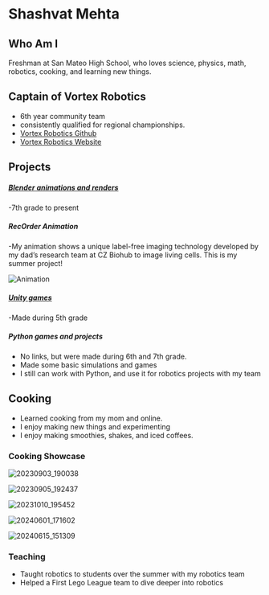 # Shashvat Mehta

## Who Am I
Freshman at San Mateo High School, who loves science, physics, math, robotics, cooking, and learning new things.

## Captain of Vortex Robotics
- 6th year community team
- consistently qualified for regional championships.
- [Vortex Robotics Github](https://github.com/orgs/FTC14969Vortex/repositories)
- [Vortex Robotics Website](https://vortexrobotics.org/)

## Projects

##### [Blender animations and renders](https://www.youtube.com/channel/UCPU6GLAtev9HTFHjn89MwdA)
-7th grade to present

##### RecOrder Animation
-My animation shows a unique label-free imaging technology developed by my dad’s research team at CZ Biohub to image living cells. This is my summer project! 

![Animation](https://github.com/shashmehta/portfolio/assets/68447474/ee19e1c6-0b38-40d2-a35c-ed3b1b1028f0)

##### [Unity games](https://shashcodes.itch.io/rocky-road)
-Made during 5th grade

##### Python games and projects
- No links, but were made during 6th and 7th grade.
- Made some basic simulations and games
- I still can work with Python, and use it for robotics projects with my team

## Cooking
- Learned cooking from my mom and online.
- I enjoy making new things and experimenting
- I enjoy making smoothies, shakes, and iced coffees.
  
### Cooking Showcase

![20230903_190038](https://github.com/shashmehta/portfolio/assets/68447474/cbf15e36-057a-4bd8-a814-62165fdcca85)

![20230905_192437](https://github.com/shashmehta/portfolio/assets/68447474/cceb8468-a00b-43e4-bf5f-ef9017db90c2)

![20231010_195452](https://github.com/shashmehta/portfolio/assets/68447474/610a815a-8ee5-4b19-8901-a8f136e1bba3)

![20240601_171602](https://github.com/shashmehta/portfolio/assets/68447474/ee068044-33a9-4f4e-b506-0595ba850e7d)

![20240615_151309](https://github.com/shashmehta/portfolio/assets/68447474/a0e23ef6-c31f-4dec-89dd-487812721094)

  
### Teaching
- Taught robotics to students over the summer with my robotics team
- Helped a First Lego League team to dive deeper into robotics
